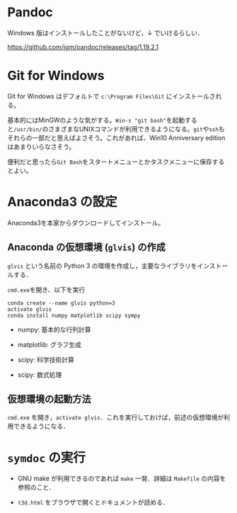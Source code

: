 # Pandoc

Windows 版はインストールしたことがないけど，↓ でいけるらしい．

https://github.com/jgm/pandoc/releases/tag/1.19.2.1

# Git for Windows

Git for Windows はデフォルトで `c:\Program Files\Git` にインストールされる。

基本的にはMinGWのような気がする。`Win-s "git bash"`を起動すると`/usr/bin/`のさまざまなUNIXコマンドが利用できるようになる。`git`や`ssh`もそれらの一部だと思えばよさそう。これがあれば、Win10 Anniversary editionはあまりいらなさそう。

便利だと思ったら`Git Bash`をスタートメニューとかタスクメニューに保存するとよい。

# Anaconda3 の設定

Anaconda3を本家からダウンロードしてインストール。

## Anaconda の仮想環境 (`glvis`) の作成

`glvis` という名前の Python 3 の環境を作成し，主要なライブラリをインストールする．

`cmd.exe`を開き、以下を実行

~~~
conda create --name glvis python=3
activate glvis
conda install numpy matplotlib scipy sympy
~~~

- numpy: 基本的な行列計算

- matplotlib: グラフ生成

- scipy: 科学技術計算

- scipy: 数式処理

## 仮想環境の起動方法

`cmd.exe` を開き，`activate glvis`．これを実行しておけば，前述の仮想環境が利用できるようになる．

# `symdoc` の実行

- GNU make が利用できるのであれば `make` 一発．詳細は `Makefile` の内容を参照のこと．

- `t3d.html` をブラウザで開くとドキュメントが読める．
